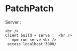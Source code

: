 # PatchPatch
Server : 
```npm run start. 
<br />
Client build + serve :  <br />
```npm run serve <br />
 access localhost:3000/
